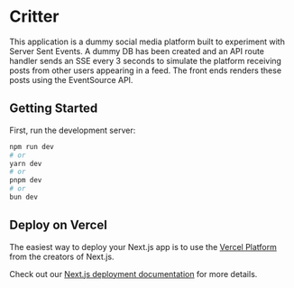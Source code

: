 # Critter

This application is a dummy social media platform built to experiment with Server Sent Events.
A dummy DB has been created and an API route handler sends an SSE every 3 seconds to simulate the platform receiving posts from other users appearing
in a feed. The front ends renders these posts using the EventSource API.

## Getting Started

First, run the development server:

```bash
npm run dev
# or
yarn dev
# or
pnpm dev
# or
bun dev
```

## Deploy on Vercel

The easiest way to deploy your Next.js app is to use the [Vercel Platform](https://vercel.com/new?utm_medium=default-template&filter=next.js&utm_source=create-next-app&utm_campaign=create-next-app-readme) from the creators of Next.js.

Check out our [Next.js deployment documentation](https://nextjs.org/docs/deployment) for more details.
